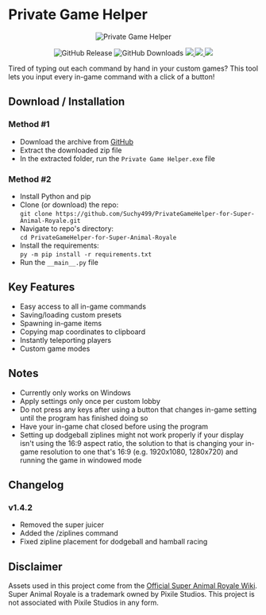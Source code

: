 # Private Game Helper

<p align="center"><img src="https://lookimg.com/images/2024/02/14/QmjqnK.gif" alt="Private Game Helper"></p>

<p align="center">
  <img src="https://img.shields.io/github/v/release/Suchy499/PrivateGameHelper-for-Super-Animal-Royale?style=for-the-badge" alt="GitHub Release">
  <img src="https://img.shields.io/github/downloads/Suchy499/PrivateGameHelper-for-Super-Animal-Royale/total?style=for-the-badge" alt="GitHub Downloads">
  <a href="https://discord.com/users/484740625137139733">
    <img src="https://img.shields.io/badge/Discord-5865F2?style=for-the-badge&logo=discord&logoColor=white">
  </a>
  <a href="https://twitter.com/Suchy4992">
    <img src="https://img.shields.io/badge/Twitter-1DA1F2?style=for-the-badge&logo=twitter&logoColor=white">
  </a>
  <a href="https://ko-fi.com/suchy499">
    <img src="https://img.shields.io/badge/Ko--fi-F16061?style=for-the-badge&logo=ko-fi&logoColor=white">
  </a>
</p>

Tired of typing out each command by hand in your custom games?
This tool lets you input every in-game command with a click of a button!

## Download / Installation

### Method #1

- Download the archive from [GitHub](https://github.com/Suchy499/PrivateGameHelper-for-Super-Animal-Royale/releases/latest)
- Extract the downloaded zip file
- In the extracted folder, run the `Private Game Helper.exe` file

### Method #2

- Install Python and pip
- Clone (or download) the repo:  
  `git clone https://github.com/Suchy499/PrivateGameHelper-for-Super-Animal-Royale.git`
- Navigate to repo's directory:  
  `cd PrivateGameHelper-for-Super-Animal-Royale`
- Install the requirements:  
  `py -m pip install -r requirements.txt`
- Run the `__main__.py` file

## Key Features

- Easy access to all in-game commands
- Saving/loading custom presets
- Spawning in-game items
- Copying map coordinates to clipboard
- Instantly teleporting players
- Custom game modes

## Notes

- Currently only works on Windows
- Apply settings only once per custom lobby
- Do not press any keys after using a button that changes in-game setting until the program has finished doing so
- Have your in-game chat closed before using the program
- Setting up dodgeball ziplines might not work properly if your display isn't using the 16:9 aspect ratio,
the solution to that is changing your in-game resolution to one that's 16:9 (e.g. 1920x1080, 1280x720) and running the game in windowed mode

## Changelog

### v1.4.2

- Removed the super juicer
- Added the /ziplines command
- Fixed zipline placement for dodgeball and hamball racing

## Disclaimer

Assets used in this project come from the [Official Super Animal Royale Wiki](https://animalroyale.fandom.com/wiki/Super_Animal_Royale_Wiki).  
Super Animal Royale is a trademark owned by Pixile Studios. This project is not associated with Pixile Studios in any form.